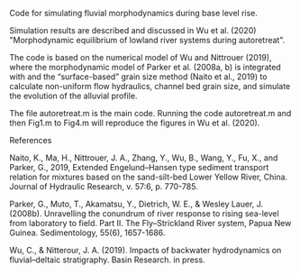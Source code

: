 Code for simulating fluvial morphodynamics during base level rise.

Simulation results are described and discussed in Wu et al. (2020) "Morphodynamic equilibrium of lowland river systems during autoretreat".

The code is based on the numerical model of Wu and Nittrouer (2019), where the morphodynamic model of Parker et al. (2008a, b) is integrated with and the “surface-based” grain size method (Naito et al., 2019) to calculate non-uniform flow hydraulics, channel bed grain size, and simulate the evolution of the alluvial profile.

The file autoretreat.m is the main code. Running the code autoretreat.m and then Fig1.m to Fig4.m will reproduce the figures in Wu et al. (2020).

References

Naito, K., Ma, H., Nittrouer, J. A., Zhang, Y., Wu, B., Wang, Y., Fu, X., and Parker, G., 2019, Extended Engelund–Hansen type sediment transport relation for mixtures based on the sand-silt-bed Lower Yellow River, China. Journal of Hydraulic Research, v. 57:6, p. 770-785.

Parker, G., Muto, T., Akamatsu, Y., Dietrich, W. E., & Wesley Lauer, J. (2008b). Unravelling the conundrum of river response to rising sea-level from laboratory to field. Part II. The Fly–Strickland River system, Papua New Guinea. Sedimentology, 55(6), 1657-1686.

Wu, C., & Nitterour, J. A. (2019). Impacts of backwater hydrodynamics on fluvial–deltaic stratigraphy. Basin Research. in press.
